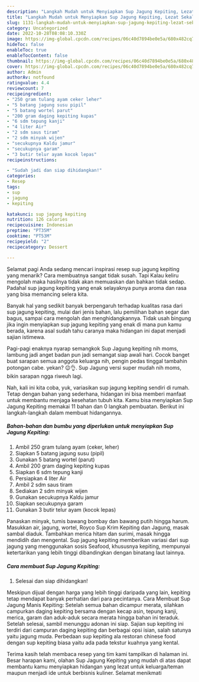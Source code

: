 ```yaml
---
description: "Langkah Mudah untuk Menyiapkan Sup Jagung Kepiting, Lezat Sekali"
title: "Langkah Mudah untuk Menyiapkan Sup Jagung Kepiting, Lezat Sekali"
slug: 1131-langkah-mudah-untuk-menyiapkan-sup-jagung-kepiting-lezat-sekali
category: Uncategorized
date: 2022-10-28T08:08:10.330Z
image: https://img-global.cpcdn.com/recipes/06c40d7894be0e5a/680x482cq70/sup-jagung-kepiting-foto-resep-utama.jpg
hideToc: false
enableToc: true
enableTocContent: false
thumbnail: https://img-global.cpcdn.com/recipes/06c40d7894be0e5a/680x482cq70/sup-jagung-kepiting-foto-resep-utama.jpg
cover: https://img-global.cpcdn.com/recipes/06c40d7894be0e5a/680x482cq70/sup-jagung-kepiting-foto-resep-utama.jpg
author: Admin
authorAv: notfound
ratingvalue: 4.4
reviewcount: 7
recipeingredient:
- "250 gram tulang ayam ceker leher"
- "5 batang jagung susu pipil"
- "5 batang wortel parut"
- "200 gram daging kepiting kupas"
- "6 sdm tepung kanji"
- "4 liter Air"
- "2 sdm saus tiram"
- "2 sdm minyak wijen"
- "secukupnya Kaldu jamur"
- "secukupnya garam"
- "3 butir telur ayam kocok lepas"
recipeinstructions:

- "Sudah jadi dan siap dihidangkan!"
categories:
- Resep
tags:
- sup
- jagung
- kepiting

katakunci: sup jagung kepiting 
nutrition: 126 calories
recipecuisine: Indonesian
preptime: "PT35M"
cooktime: "PT53M"
recipeyield: "2"
recipecategory: Dessert

---
```



Selamat pagi Anda sedang mencari inspirasi resep sup jagung kepiting yang menarik? Cara membuatnya sangat tidak susah. Tapi Kalau keliru mengolah maka hasilnya tidak akan memuaskan dan bahkan tidak sedap. Padahal sup jagung kepiting yang enak selayaknya punya aroma dan rasa yang bisa memancing selera kita.


Banyak hal yang sedikit banyak berpengaruh terhadap kualitas rasa dari sup jagung kepiting, mulai dari jenis bahan, lalu pemilihan bahan segar dan bagus, sampai cara mengolah dan menghidangkannya. Tidak usah bingung jika ingin menyiapkan sup jagung kepiting yang enak di mana pun kamu berada, karena asal sudah tahu caranya maka hidangan ini dapat menjadi sajian istimewa.

Pagi-pagi enaknya nyarap semangkok Sup Jagung kepiting nih moms, lambung jadi anget badan pun jadi semangat siap awali hari. Cocok banget buat sarapan semua anggota keluarga nih, pengin pedas tinggal tambahin potongan cabe. yekan? 😉👌. Sup Jagung versi super mudah nih moms, bikin sarapan ngga riweuh lagi.


Nah, kali ini kita coba, yuk, variasikan sup jagung kepiting sendiri di rumah. Tetap dengan bahan yang sederhana, hidangan ini bisa memberi manfaat untuk membantu menjaga kesehatan tubuh kita. Kamu bisa menyiapkan Sup Jagung Kepiting memakai 11 bahan dan 0 langkah pembuatan. Berikut ini langkah-langkah dalam membuat hidangannya.

<!--inarticleads1-->

##### Bahan-bahan dan bumbu yang diperlukan untuk menyiapkan Sup Jagung Kepiting:

1. Ambil 250 gram tulang ayam (ceker, leher)
1. Siapkan 5 batang jagung susu (pipil)
1. Gunakan 5 batang wortel (parut)
1. Ambil 200 gram daging kepiting kupas
1. Siapkan 6 sdm tepung kanji
1. Persiapkan 4 liter Air
1. Ambil 2 sdm saus tiram
1. Sediakan 2 sdm minyak wijen
1. Gunakan secukupnya Kaldu jamur
1. Siapkan secukupnya garam
1. Gunakan 3 butir telur ayam (kocok lepas)


Panaskan minyak, tumis bawang bombay dan bawang putih hingga harum. Masukkan air, jagung, wortel, Royco Sup Krim Kepiting dan Jagung, masak sambal diaduk. Tambahkan merica hitam dan surimi, masak hingga mendidih dan mengental. Sup jagung kepiting memberikan variasi dari sup jagung yang menggunakan sosis Seafood, khususnya kepiting, mempunyai ketertarikan yang lebih tinggi dibandingkan dengan binatang laut lainnya. 

<!--inarticleads2-->

##### Cara membuat Sup Jagung Kepiting:


1. Selesai dan siap dihidangkan!

Meskipun dijual dengan harga yang lebih tinggi daripada yang lain, kepiting tetap mendapat banyak perhatian dari para pecintanya. Cara Membuat Sup Jagung Manis Kepiting: Setelah semua bahan dicampur merata, silahkan campurkan daging kepiting bersama dengan kecap asin, tepung kanji, merica, garam dan aduk-aduk secara merata hingga bahan ini teraduk. Setelah selesai, sambil menunggu adonan ini siap. Sajian sup kepiting ini terdiri dari campuran daging kepiting dan berbagai opsi isian, salah satunya yaitu jagung muda. Perbedaan sup kepiting ala restoran chinese food dengan sup kepiting biasa yaitu ada pada tekstur kuahnya yang kental. 

Terima kasih telah membaca resep yang tim kami tampilkan di halaman ini. Besar harapan kami, olahan Sup Jagung Kepiting yang mudah di atas dapat membantu kamu menyiapkan hidangan yang lezat untuk keluarga/teman maupun menjadi ide untuk berbisnis kuliner. Selamat menikmati
